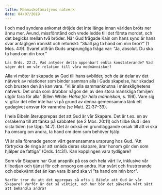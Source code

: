 ```yaml
---
title: Människofamiljens nätverk
date: 04/07/2019
---
```


I och med syndens ankomst dröjde det inte länge innan världen bröts ner ännu mer. Avund, missförstånd och vrede ledde till det första mordet, och det begicks mellan två bröder. När Gud frågade Kain om hans synd är hans svar antagligen ironiskt och retoriskt: ”Skall jag ta hand om min bror?” (1 Mos. 4:9). Svaret utifrån Guds ursprungliga fråga var: ”Ja, absolut. Du ska ta hand om din bror.”

`Läs Ords. 22:2. Vad antyder detta uppenbart enkla konstaterande? Vad säger det om vår relation till våra medmänniskor?`

Alla vi möter är skapade av Gud till hans avbilder, och de är delar av det nätverk av relationer som binder samman alla i Guds skapelse, hur skadad och brusten den än kan vara. ”Vi är alla sammanknutna i mänsklighetens nätverk. Det onda som drabbar någon del av den stora mänskliga familjen utgör fara för alla” (Ellen White: _Hälsa för hela människan_, s. 198). Vare sig vi gillar det eller inte har vi på grund av denna gemensamma länk ett gudagivet ansvar för varandra (se Matt. 22:37–39).

I hela Bibeln återupprepas det att Gud är vår Skapare. Det är t.ex. en av orsakerna till att tänka på sabbaten (se 2 Mos. 20:11) och tillbe Gud i den sista tiden (se Upp. 14:7). Det är också en grundläggande orsak till att vi ska ha omsorg om andra, ta hand om dem som behöver hjälp.

Vi är alla förenade genom vårt gemensamma ursprung hos Gud. ”Att förtrycka de ringa är att smäda deras skapare, ärar honom gör den som hjälper de fattiga” (Ords. 14:31). Kan kopplingen vara tydligare?

Som vår Skapare har Gud anspråk på oss och hela vårt liv, inklusive vår tillbedjan och tjänst för och omsorg om andra. Hur svårt och frustrerande och obekvämt det än kan vara ibland ska vi ”ta hand om min bror”.

`Varför tror du att det upprepas så ofta i Bibeln att Gud är vår Skapare? Varför är det så viktigt, och hur bör det påverka vårt sätt att behandla andra?`